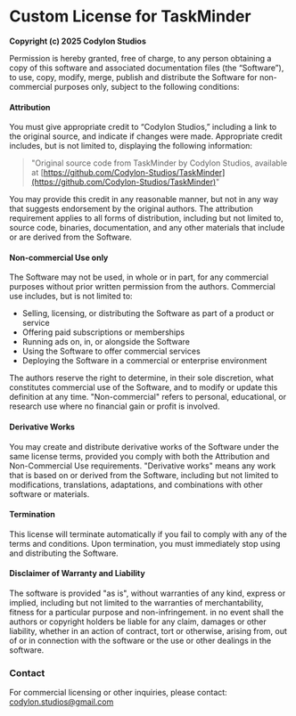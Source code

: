 # Custom License for TaskMinder

**Copyright (c) 2025 Codylon Studios**

Permission is hereby granted, free of charge, to any person obtaining a copy of this software and associated documentation files (the “Software”), to use, copy, modify, merge, publish and distribute the Software for non-commercial purposes only, subject to the following conditions:

#### Attribution  
You must give appropriate credit to “Codylon Studios,” including a link  to the original source, and indicate if changes were made. Appropriate credit includes, but is not limited to, displaying the following information:

> "Original source code from TaskMinder by Codylon Studios, available at [https://github.com/Codylon-Studios/TaskMinder](https://github.com/Codylon-Studios/TaskMinder)"

You may provide this credit in any reasonable manner, but not in any way that suggests  endorsement by the original authors. The attribution requirement applies to all forms of distribution, including but not limited to, source code, binaries, documentation, and any other materials that include or are derived from the Software.

#### Non-commercial Use only  
The Software may not be used, in whole or in part, for any commercial purposes without prior written permission from the authors. Commercial use includes, but is not limited to:

- Selling, licensing, or distributing the Software as part of a
  product or service  
- Offering paid subscriptions or memberships  
- Running ads on, in, or alongside the Software  
- Using the Software to offer commercial services  
- Deploying the Software in a commercial or enterprise environment

The authors reserve the right to determine, in their sole discretion, what constitutes commercial use of the Software, and to modify or update this definition at any time. "Non-commercial" refers to personal, educational, or research use where no financial gain or profit is involved.

#### Derivative Works  
You may create and distribute derivative works of the Software under the same license terms, provided you comply with both the Attribution and Non-Commercial Use requirements. "Derivative works" means any work that is based on or derived from the Software, including but not limited to modifications, translations, adaptations, and combinations with other software or materials.

#### Termination
This license will terminate automatically if you fail to comply with any of the terms and conditions. Upon termination, you must immediately stop using and distributing the Software.

#### Disclaimer of Warranty and Liability  
The software is provided "as is", without warranties of any kind, express or implied, including but not limited to the warranties of merchantability, fitness for a particular purpose and non-infringement. in no event shall the authors or copyright holders be liable for any claim, damages or other liability, whether in an action of contract, tort or otherwise, arising from, out of or in connection with the software or the use or other dealings in the software.

### Contact  
For commercial licensing or other inquiries, please contact:
[codylon.studios@gmail.com](mailto:codylon.studios@gmail.com)
